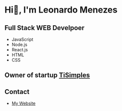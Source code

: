 # Hi👋, I'm Leonardo Menezes

## Full Stack WEB Develpoer
- JavaScript
- Node.js
- React.js
- HTML
- CSS

## Owner of startup [TiSimples](www.tisimples.com)

## Contact
- [My Website](https://leonardomenezes7.github.io/leomenezes.dev/)

